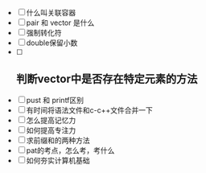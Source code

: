 - [ ] 什么叫关联容器   
- [ ] pair 和 vector<pair> 是什么
- [ ] 强制转化符
- [ ] double保留小数
- [ ] ## 判断vector中是否存在特定元素的方法
- [ ] pust 和 printf区别
- [ ] 有时间将语法文件和c-c++文件合并一下
- [ ] 怎么提高记忆力
- [ ] 如何提高专注力
- [ ] 求前缀和的两种方法
- [ ] pat的考点，怎么考，考什么
- [ ] 如何夯实计算机基础